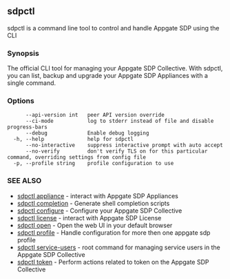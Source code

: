 ## sdpctl

sdpctl is a command line tool to control and handle Appgate SDP using the CLI

### Synopsis

The official CLI tool for managing your Appgate SDP Collective.
With sdpctl, you can list, backup and upgrade your Appgate SDP Appliances with a single command.

### Options

```
      --api-version int   peer API version override
      --ci-mode           log to stderr instead of file and disable progress-bars
      --debug             Enable debug logging
  -h, --help              help for sdpctl
      --no-interactive    suppress interactive prompt with auto accept
      --no-verify         don't verify TLS on for this particular command, overriding settings from config file
  -p, --profile string    profile configuration to use
```

### SEE ALSO

* [sdpctl appliance](sdpctl_appliance.md)	 - interact with Appgate SDP Appliances
* [sdpctl completion](sdpctl_completion.md)	 - Generate shell completion scripts
* [sdpctl configure](sdpctl_configure.md)	 - Configure your Appgate SDP Collective
* [sdpctl license](sdpctl_license.md)	 - interact with Appgate SDP License
* [sdpctl open](sdpctl_open.md)	 - Open the web UI in your default browser
* [sdpctl profile](sdpctl_profile.md)	 - Handle configuration for more then one appgate sdp profile
* [sdpctl service-users](sdpctl_service-users.md)	 - root command for managing service users in the Appgate SDP Collective
* [sdpctl token](sdpctl_token.md)	 - Perform actions related to token on the Appgate SDP Collective

